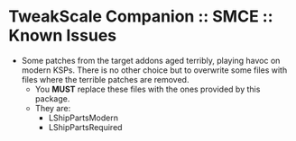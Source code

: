 # TweakScale Companion :: SMCE :: Known Issues

* Some patches from the target addons aged terribly, playing havoc on modern KSPs. There is no other choice but to overwrite some files with files where the terrible patches are removed.
	+ You **MUST** replace these files with the ones provided by this package.
	+ They are:
		- LShipPartsModern
		- LShipPartsRequired  
